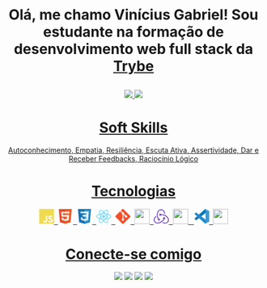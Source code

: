 <h1 align="center">
  Olá, me chamo Vinícius Gabriel!
 Sou estudante na formação de desenvolvimento web full stack da <a href="https://www.betrybe.com/formacao-desenvolvimento-   web" target="_blank">Trybe</a>
</h1>

##

<div align="center">
  <a href="https://github.com/VGabriel-7">
  <img height="165em" src="https://github-readme-stats.vercel.app/api?username=VGabriel-7&show_icons=true&theme=tokyonight&include_all_commits=true&count_private=true"/>
  <img height="165em" src="https://github-readme-stats.vercel.app/api/top-langs/?username=VGabriel-7&layout=compact&langs_count=7&theme=tokyonight"/>
</div>
  
  ##
 
<div align="center">
  <h1>Soft Skills</h1>
  <p align="center">Autoconhecimento, Empatia, Resiliência, Escuta Ativa, Assertividade, Dar e Receber Feedbacks, Raciocínio Lógico</p>
 </div>
  
  ##
<div align="center">
  <h1>Tecnologias</h1>
  <div id='lojc' align="center">
  <img src="https://raw.githubusercontent.com/devicons/devicon/master/icons/javascript/javascript-plain.svg" width="30" height="30"/>&nbsp;&nbsp;<img src="https://raw.githubusercontent.com/devicons/devicon/master/icons/html5/html5-original.svg" width="30" height="30"/>&nbsp;&nbsp;<img src="https://raw.githubusercontent.com/devicons/devicon/master/icons/css3/css3-original.svg" width="30" height="30"/>&nbsp;&nbsp;<img src="https://raw.githubusercontent.com/devicons/devicon/master/icons/react/react-original.svg" width="30" height="30"/>&nbsp;&nbsp;<img src="https://github.com/devicons/devicon/blob/master/icons/git/git-original.svg" width="30" height="30"/>&nbsp;&nbsp;<img src="https://testing-library.com/img/logo-large.png" width="30" height="30"/>&nbsp;&nbsp;<img src="https://github.com/devicons/devicon/blob/1119b9f84c0290e0f0b38982099a2bd027a48bf1/icons/redux/redux-original.svg" width="30" height="30"/>&nbsp;&nbsp;<img src="https://cdn.jsdelivr.net/gh/devicons/devicon/icons/npm/npm-original-wordmark.svg" width="30" height="30"/>&nbsp;&nbsp;   <img src="https://github.com/devicons/devicon/blob/master/icons/vscode/vscode-original.svg" width="30" height="30"/>&nbsp;&nbsp;<img src="https://cdn.jsdelivr.net/gh/devicons/devicon/icons/github/github-original.svg" width="30" height="30" background-color="white"/></div>
 
  ##
  
<div align="center">
  <h1>Conecte-se comigo</h1>
  <a href="http://wa.me//5575997145920" target="_blank"><img src="https://img.shields.io/badge/WhatsApp-25D366?style=for-the-badge&logo=whatsapp&logoColor=white" target="_blank"></a>
  <a href="https://instagram.com/gabriel_alm7" target="_blank"><img src="https://img.shields.io/badge/-Instagram-%23E4405F?style=for-the-badge&logo=instagram&logoColor=white" target="_blank"></a>
  <a href="https://www.linkedin.com/in/vin%C3%ADcius-gabriel-055a65230" target="_blank"><img src="https://img.shields.io/badge/-LinkedIn-%230077B5?style=for-the-badge&logo=linkedin&logoColor=white" target="_blank"></a>
  <a href = "viniciusgsa99@gmail.com"><img src="https://img.shields.io/badge/-Gmail-%23333?style=for-the-badge&logo=gmail&logoColor=white" target="_blank"></a>
</div>
  
